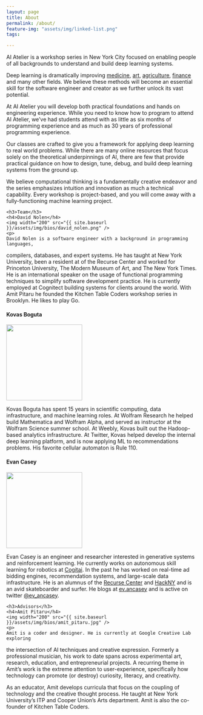 ```yaml
---
layout: page
title: About
permalink: /about/
feature-img: "assets/img/linked-list.png"
tags:

---
```


<div id="about-us">

   <p>
   AI Atelier is a workshop series in New York City focused on enabling people of all backgrounds to understand and build deep learning systems.
    </p>
   <p>
   Deep learning is dramatically improving <a href="https://research.googleblog.com/2018/04/an-augmented-reality-microscope.html">medicine</a>, <a href="https://experiments.withgoogle.com/ai/nsynth-super">art</a>, <a href="https://www.fastcompany.com/40464024/how-john-deeres-new-ai-lab-is-designing-farm-equipment-for-more-sustainable-future">agriculture</a>, <a href="https://vimeo.com/237834525">finance</a> and many other fields. We believe these methods will become an essential skill for the software engineer and creator as we further unlock its vast potential.
    </p>
    <p>
    At AI Atelier you will develop both practical foundations and hands on engineering experience. While you need to know how to program to attend AI Atelier, we’ve had students attend with as little as six months of programming experience and as much as 30 years of professional programming experience.
    </p>
    <p>
    Our classes are crafted to give you a framework for applying deep learning to real world problems. While there are many online resources that focus solely on the theoretical underpinnings of AI, there are few that provide practical guidance on how to design, tune, debug, and build deep learning systems from the ground up.
    </p>
    <p>
    We believe computational thinking is a fundamentally creative endeavor and the series emphasizes intuition and innovation as much a technical capability. Every workshop is project-based, and you will come away with a fully-functioning machine learning project.
    </p>

    <h3>Team</h3>
    <h4>David Nolen</h4>
    <img width="200" src="{{ site.baseurl }}/assets/img/bios/david_nolen.png" />
    <p>
    David Nolen is a software engineer with a background in programming languages,
compilers, databases, and expert systems. He has taught at New York University,
been a resident at of the Recurse Center and worked for Princeton University,
The Modern Museum of Art, and The New York Times. He is an international speaker
on the usage of functional programming techniques to simplify software
development practice. He is currently employed at Cognitect building systems for
clients around the world. With Amit Pitaru he founded the Kitchen Table Coders
workshop series in Brooklyn. He likes to play Go.
    </p>
    <h4>Kovas Boguta</h4>
    <img width="200" src="{{ site.baseurl }}/assets/img/bios/kovas.jpg" />
    <p>
    Kovas Boguta has spent 15 years in scientific computing, data infrastructure,
and machine learning roles. At Wolfram Research he helped build Mathematica and
Wolfram Alpha, and served as instructor at the Wolfram Science summer school. At
Weebly, Kovas built out the Hadoop-based analytics infrastructure. At Twitter,
Kovas helped develop the internal deep learning platform, and is now applying ML
to recommendations problems. His favorite cellular automaton is Rule 110.
    </p>
    <h4>Evan Casey</h4>
    <img width="200" src="{{ site.baseurl }}/assets/img/bios/evan_casey.jpg" />
    <p>
    Evan Casey is an engineer and researcher interested in generative systems and reinforcement learning. He currently works on autonomous skill learning for robotics at <a href="http://cogitai.com">Cogitai</a>. In the past he has worked on real-time ad bidding engines, recommendation systems, and large-scale data infrastructure. He is an alumnus of the <a href="http://recurse.com">Recurse Center</a> and <a href="http://hackny.org">HackNY</a> and is an avid skateboarder and surfer. He blogs at <a href="http://ev.ancasey.com/">ev.ancasey</a> and is active on twitter <a href="https://twitter.com/ev_ancasey">@ev_ancasey</a>.
    </p>
    
    <h3>Advisors</h3>
    <h4>Amit Pitaru</h4>
    <img width="200" src="{{ site.baseurl }}/assets/img/bios/amit_pitaru.jpg" />
    <p>
    Amit is a coder and designer. He is currently at Google Creative Lab exploring
the intersection of AI techniques and creative expression. Formerly a
professional musician, his work to date spans across experimental art, research,
education, and entrepreneurial projects. A recurring theme in Amit’s work is the
extreme attention to user-experience, specifically how technology can promote
(or destroy) curiosity, literacy, and creativity.
    </p>
    <p>
    As an educator, Amit develops curricula that focus on the coupling of technology
and the creative thought process. He taught at New York University’s ITP and
Cooper Union’s Arts department. Amit is also the co-founder of Kitchen Table Coders.
    </p>
</div>
